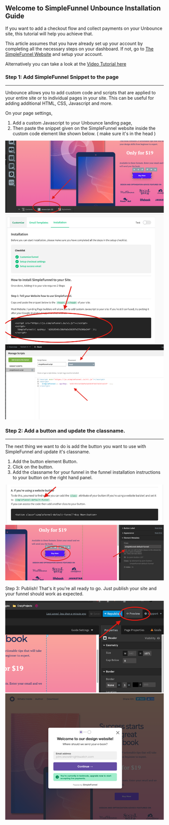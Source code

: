 ## Welcome to SimpleFunnel Unbounce Installation Guide


If you want to add a checkout flow and collect payments on your Unbounce site, this tutorial will help you achieve that.

This article assumes that you have already set up your account by completing all the necessary steps on your dashboard. If not, go to [The SimpleFunnel Website](https://simplefunnel.io) and setup your account.

Alternatively you can take a look at the [Video Tutorial here](https://www.youtube.com/watch?v=r3Xi4U6anJs&feature=emb_title)

### Step 1: Add SimpleFunnel Snippet to the page
---

Unbounce allows you to add custom code and scripts that are applied to your entire site or to individual pages in your site. This can be useful for adding additional HTML, CSS, Javascript and more.

On your page settings,

1. Add a custom Javascript to your Unbounce landing page,
2. Then paste the snippet given on the SimpleFunnel website inside the custom code element like shown below. ( make sure it's in the head )

![image 1](./assets/u1.png)
![image 2](./assets/u2.png)
![image 3](./assets/u3.png)

### Step 2: Add a button and update the classname.
---

The next thing we want to do is add the button you want to use with SimpleFunnel and update it's classname.

1. Add the button element Button.
2. Click on the button.
3. Add the classname for your funnel in the funnel installation instructions to your button on the right hand panel.

![image 5](./assets/u5.png)
![image 4](./assets/u4.png)


Step 3: Publish!
That's it you're all ready to go. Just publish your site and your funnel should work as expected.

![image 6](./assets/u6.png)
![image 7](./assets/u7.png)



